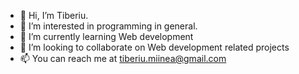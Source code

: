 - 👋 Hi, I’m Tiberiu.
- 👀 I’m interested in programming in general.
- 🌱 I’m currently learning Web development
- 💞️ I’m looking to collaborate on Web development related projects
- 📫 You can reach me at tiberiu.miinea@gmail.com

<!---
tyby2017/tyby2017 is a ✨ special ✨ repository because its `README.md` (this file) appears on your GitHub profile.
You can click the Preview link to take a look at your changes.
--->
